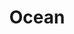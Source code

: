 ---
title: "Ocean"
slug: "/earth/environment/ocean"
description: "Monitoring the physical, ice, and biogeochemical properties of the oceans."
areas:
  - title: "Blue Ocean (Physical)"
    sub-areas:
      - "Sea surface temperature monitoring"
      - "Salinity and ocean circulation patterns"
      - "Sea level rise and tidal analysis"
      - "Ocean currents and thermohaline circulation"
  - title: "White Ocean (Sea Ice)"
    sub-areas:
      - "Sea ice extent, thickness, and seasonal changes"
      - "Monitoring polar regions and ice shelves"
      - "Impact of ice melt on global sea levels"
  - title: "Green Ocean (Biogeochemical)"
    sub-areas:
      - "Chlorophyll concentration and primary productivity"
      - "Nutrient cycling (nitrogen, phosphorus)"
      - "Carbon sequestration in oceans"
      - "Ocean acidification and its ecological impacts"
---